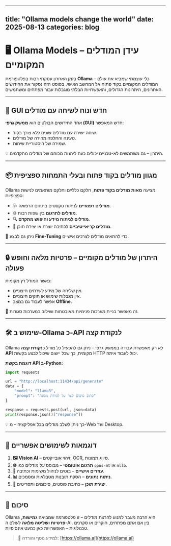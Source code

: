 
---
title: "Ollama models change the world"
date: 2025-08-13
categories: blog
---

# 🖥️ Ollama Models – עידן המודלים המקומיים

בזמן האחרון עסקתי רבות בפלטפורמת **Ollama** – כלי עוצמתי שמביא את עולם המודלים המקומיים בקוד פתוח אל המחשב האישי. בפוסט הזה נסקור את החידושים האחרונים, היתרונות הגדולים, והאפשרויות הבלתי מוגבלות עבור מפתחים ומשתמשים.

---

## 💬 GUI חדש ונוח לשיחה עם מודלים

אחד החידושים הבולטים הוא **ממשק גרפי (GUI)** חדש המאפשר:

* שיחה ישירה עם מודלים שונים ללא צורך בקוד.
* טעינה והחלפה מהירה של מודלים.
* שמירה של היסטוריית שיחות.

💡 היתרון – גם משתמשים לא-טכניים יכולים כעת ליהנות מכוחם של מודלים מתקדמים.

---

## 📦 מגוון מודלים בקוד פתוח ובעלי התמחות ספציפית

Ollama מציעה **מאות מודלים בקוד פתוח**, חלקם כלליים וחלקם מותאמים לנישות ספציפיות:

* 🩺 **מודלים רפואיים** לניתוח טקסטים בתחום הרפואה.
* 🌐 **מודלים לתרגום** בין שפות רבות.
* 🔍 **מודלים לניתוח מידע וחיפוש מתקדם**.
* 🎨 **מודלים קריאייטיביים** לכתיבה יוצרת או יצירת תוכן.

📌 ניתן גם לבצע **Fine-Tuning** כדי להתאים מודלים לצרכים אישיים.

---

## 🔒 היתרון של מודלים מקומיים – פרטיות מלאה וחופש פעולה

כאשר המודל רץ מקומית:

* אין שליחה של מידע לשרתים חיצוניים.
* אין מגבלות שימוש או חוקים חיצוניים.
* אפשר לעבוד גם במצב **Offline**.

🚀 זה מאפשר בניית מערכות פנימיות מאובטחות ושילוב במערכות סגורות.

---

## 🛠️ שימוש ב-Ollama כ-API לנקודת קצה

Ollama לא רק מאפשרת עבודה בממשק גרפי – ניתן גם להפעיל כל מודל כ**נקודת קצה API** מקומית, כך שכל יישום שיכול לבצע בקשות HTTP יכול לעבוד איתה.

**דוגמת בקשת API ב-Python:**

```python
import requests

url = "http://localhost:11434/api/generate"
data = {
    "model": "llama3",
    "prompt": "כתוב סיכום קצר על למידת מכונה"
}

response = requests.post(url, json=data)
print(response.json()["response"])
```

💡 כך ניתן לשלב מודלים בכל אפליקציה – מ-Web ועד Desktop.

---

## 🌟 דוגמאות לשימושים אפשריים

1. **🖼️ Vision AI** – זיהוי אובייקטים, OCR, סיווג תמונות.
2. **🌐 תרגום אוטומטי** – מבוסס על מודלים כמו `opus-mt` או `nllb`.
3. **🤖 עוזרים אישיים** – בוטים לניהול משימות וכתיבה.
4. **📊 ניתוח נתונים** – הסקת תובנות מטבלאות ומסמכים.
5. **📝 יצירת תוכן** – כתיבת פוסטים, סיכומים ותסריטים.

---

## 🎯 סיכום

Ollama היא הרבה מעבר למנוע להרצת מודלים – זו פלטפורמה שמביאה **גמישות, פרטיות ושליטה מלאה** לעולם ה-AI. בין אם אתם מפתחים, חוקרים או סקרנים טכנולוגית – האפשרויות כאן כמעט אינסופיות.

> 🔗 למידע נוסף והורדה: [https://ollama.ai](https://ollama.ai)
